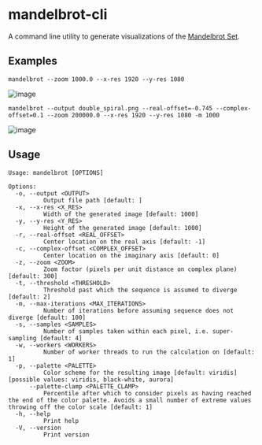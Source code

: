 
# mandelbrot-cli

A command line utility to generate visualizations of the [Mandelbrot Set](https://en.wikipedia.org/wiki/Mandelbrot_set).

## Examples

```shell
mandelbrot --zoom 1000.0 --x-res 1920 --y-res 1080
```

![image](https://github.com/user-attachments/assets/494b255b-3996-4a71-ba74-948c26336c00)


```shell
mandelbrot --output double_spiral.png --real-offset=-0.745 --complex-offset=0.1 --zoom 200000.0 --x-res 1920 --y-res 1080 -m 1000
```
![image](https://github.com/user-attachments/assets/1ffea1a7-73a1-4b9e-85df-a8ba44157462)


## Usage

```
Usage: mandelbrot [OPTIONS]

Options:
  -o, --output <OUTPUT>
          Output file path [default: ]
  -x, --x-res <X_RES>
          Width of the generated image [default: 1000]
  -y, --y-res <Y_RES>
          Height of the generated image [default: 1000]
  -r, --real-offset <REAL_OFFSET>
          Center location on the real axis [default: -1]
  -c, --complex-offset <COMPLEX_OFFSET>
          Center location on the imaginary axis [default: 0]
  -z, --zoom <ZOOM>
          Zoom factor (pixels per unit distance on complex plane) [default: 300]
  -t, --threshold <THRESHOLD>
          Threshold past which the sequence is assumed to diverge [default: 2]
  -m, --max-iterations <MAX_ITERATIONS>
          Number of iterations before assuming sequence does not diverge [default: 100]
  -s, --samples <SAMPLES>
          Number of samples taken within each pixel, i.e. super-sampling [default: 4]
  -w, --workers <WORKERS>
          Number of worker threads to run the calculation on [default: 1]
  -p, --palette <PALETTE>
          Color scheme for the resulting image [default: viridis] [possible values: viridis, black-white, aurora]
      --palette-clamp <PALETTE_CLAMP>
          Percentile after which to consider pixels as having reached the end of the color palette. Avoids a small number of extreme values throwing off the color scale [default: 1]
  -h, --help
          Print help
  -V, --version
          Print version
```
